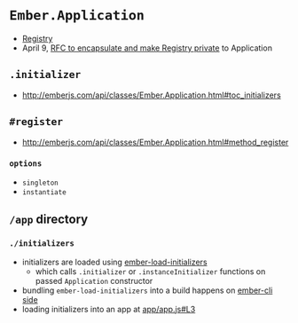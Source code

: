 # `Ember.Application`

* [Registry](https://github.com/emberjs/ember.js/pull/9981)
* April 9, [RFC to encapsulate and make Registry private](https://github.com/emberjs/rfcs/pull/46) to Application

## `.initializer`

* http://emberjs.com/api/classes/Ember.Application.html#toc_initializers

## `#register`

* http://emberjs.com/api/classes/Ember.Application.html#method_register

### `options`

* `singleton`
* `instantiate`

## `/app` directory

### `./initializers`

* initializers are loaded using [ember-load-initializers](https://github.com/ember-cli/ember-load-initializers)
  * which calls `.initializer` or `.instanceInitializer` functions on passed `Application` constructor
* bundling `ember-load-initializers` into a build happens on [ember-cli side](https://github.com/ember-cli/ember-cli/blob/v1.13.1/lib/broccoli/ember-app.js#L268)
* loading initializers into an app at [app/app.js#L3](https://github.com/ember-cli/ember-cli/blob/v1.13.1/blueprints/app/files/app/app.js#L3)
